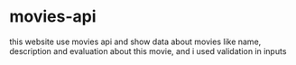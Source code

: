 # movies-api

this website use movies api and show data about movies like name, description and evaluation about this movie,  and i used validation in inputs 
